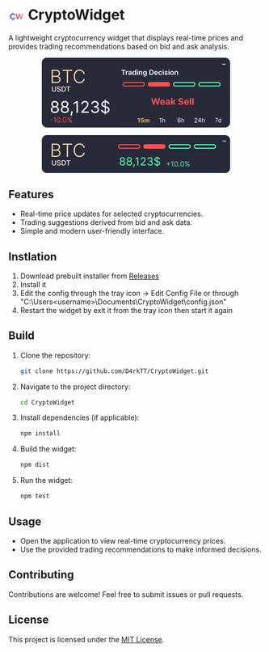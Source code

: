 # <img width="32px" height="32px" src="cw.png" align="center"> CryptoWidget

A lightweight cryptocurrency widget that displays real-time prices and provides trading recommendations based on bid and ask analysis.

<p align="center"><img align="center" src="screenshot.png"></p>

## Features
- Real-time price updates for selected cryptocurrencies.
- Trading suggestions derived from bid and ask data.
- Simple and modern user-friendly interface.

## Instlation
1. Download prebuilt installer from [Releases](https://github.com/D4rkTT/CryptoWidget/releases)
2. Install it
3. Edit the config through the tray icon -> Edit Config File or through "C:\Users\<username>\Documents\CryptoWidget\config.json"
4. Restart the widget by exit it from the tray icon then start it again

## Build
1. Clone the repository:
   ```sh
   git clone https://github.com/D4rkTT/CryptoWidget.git
   ```
2. Navigate to the project directory:
   ```sh
   cd CryptoWidget
   ```
3. Install dependencies (if applicable):
   ```sh
   npm install
   ```
4. Build the widget:
   ```sh
   npm dist
   ```
5. Run the widget:
   ```sh
   npm test
   ```

## Usage
- Open the application to view real-time cryptocurrency prices.
- Use the provided trading recommendations to make informed decisions.

## Contributing
Contributions are welcome! Feel free to submit issues or pull requests.

## License
This project is licensed under the [MIT License](LICENSE).

